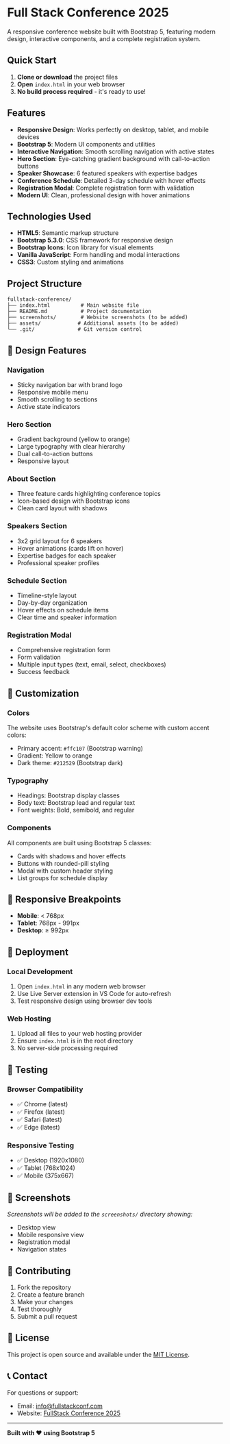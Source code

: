# Full Stack Conference 2025

A responsive conference website built with Bootstrap 5, featuring modern design, interactive components, and a complete registration system.

##  Quick Start

1. **Clone or download** the project files
2. **Open** `index.html` in your web browser
3. **No build process required** - it's ready to use!

##  Features

- **Responsive Design**: Works perfectly on desktop, tablet, and mobile devices
- **Bootstrap 5**: Modern UI components and utilities
- **Interactive Navigation**: Smooth scrolling navigation with active states
- **Hero Section**: Eye-catching gradient background with call-to-action buttons
- **Speaker Showcase**: 6 featured speakers with expertise badges
- **Conference Schedule**: Detailed 3-day schedule with hover effects
- **Registration Modal**: Complete registration form with validation
- **Modern UI**: Clean, professional design with hover animations

##  Technologies Used

- **HTML5**: Semantic markup structure
- **Bootstrap 5.3.0**: CSS framework for responsive design
- **Bootstrap Icons**: Icon library for visual elements
- **Vanilla JavaScript**: Form handling and modal interactions
- **CSS3**: Custom styling and animations

##  Project Structure

```
fullstack-conference/
├── index.html          # Main website file
├── README.md           # Project documentation
├── screenshots/        # Website screenshots (to be added)
├── assets/            # Additional assets (to be added)
└── .git/              # Git version control
```

## 🎨 Design Features

### Navigation
- Sticky navigation bar with brand logo
- Responsive mobile menu
- Smooth scrolling to sections
- Active state indicators

### Hero Section
- Gradient background (yellow to orange)
- Large typography with clear hierarchy
- Dual call-to-action buttons
- Responsive layout

### About Section
- Three feature cards highlighting conference topics
- Icon-based design with Bootstrap icons
- Clean card layout with shadows

### Speakers Section
- 3x2 grid layout for 6 speakers
- Hover animations (cards lift on hover)
- Expertise badges for each speaker
- Professional speaker profiles

### Schedule Section
- Timeline-style layout
- Day-by-day organization
- Hover effects on schedule items
- Clear time and speaker information

### Registration Modal
- Comprehensive registration form
- Form validation
- Multiple input types (text, email, select, checkboxes)
- Success feedback

## 🔧 Customization

### Colors
The website uses Bootstrap's default color scheme with custom accent colors:
- Primary accent: `#ffc107` (Bootstrap warning)
- Gradient: Yellow to orange
- Dark theme: `#212529` (Bootstrap dark)

### Typography
- Headings: Bootstrap display classes
- Body text: Bootstrap lead and regular text
- Font weights: Bold, semibold, and regular

### Components
All components are built using Bootstrap 5 classes:
- Cards with shadows and hover effects
- Buttons with rounded-pill styling
- Modal with custom header styling
- List groups for schedule display

## 📱 Responsive Breakpoints

- **Mobile**: < 768px
- **Tablet**: 768px - 991px
- **Desktop**: ≥ 992px

## 🚀 Deployment

### Local Development
1. Open `index.html` in any modern web browser
2. Use Live Server extension in VS Code for auto-refresh
3. Test responsive design using browser dev tools

### Web Hosting
1. Upload all files to your web hosting provider
2. Ensure `index.html` is in the root directory
3. No server-side processing required

## 🧪 Testing

### Browser Compatibility
- ✅ Chrome (latest)
- ✅ Firefox (latest)
- ✅ Safari (latest)
- ✅ Edge (latest)

### Responsive Testing
- ✅ Desktop (1920x1080)
- ✅ Tablet (768x1024)
- ✅ Mobile (375x667)

## 📸 Screenshots

*Screenshots will be added to the `screenshots/` directory showing:*
- Desktop view
- Mobile responsive view
- Registration modal
- Navigation states

## 🤝 Contributing

1. Fork the repository
2. Create a feature branch
3. Make your changes
4. Test thoroughly
5. Submit a pull request

## 📄 License

This project is open source and available under the [MIT License](LICENSE).

## 📞 Contact

For questions or support:
- Email: info@fullstackconf.com
- Website: [FullStack Conference 2025](index.html)

---

**Built with ❤️ using Bootstrap 5** 
